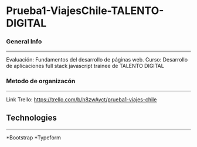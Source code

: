 # Prueba1-ViajesChile-TALENTO-DIGITAL

### General Info
***
Evaluación: Fundamentos del desarrollo de páginas web.
Curso: Desarrollo de aplicaciones full stack javascript trainee de TALENTO DIGITAL

### Metodo de organizacón
***
Link Trello: https://trello.com/b/h8zwAyct/prueba1-viajes-chile

## Technologies
***
*Bootstrap
*Typeform

